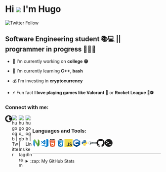# Hi <img src="https://raw.githubusercontent.com/MartinHeinz/MartinHeinz/master/wave.gif" width="30px"> I'm Hugo

![Twitter Follow](https://img.shields.io/twitter/follow/hugoo_gb?color=%231DA1F2&label=Follow%20Me&logo=Twitter&style=for-the-badge)

## Software Engineering student 📚💻 || programmer in progress 👨🏼‍💻

- 🔭 I’m currently working on **college 😁**

- 🌱 I’m currently learning **C++, bash**

- 💰 I'm investing in **cryptocurrency**

- ⚡ Fun fact **I love playing games like Valorant 🔫** or **Rocket League 🚗⚽**

### Connect with me:

<a href="#" target="_blank"><img align="left" alt=".com" width="22px" src="https://raw.githubusercontent.com/iconic/open-iconic/master/svg/globe.svg" /></a>
<a href="https://twitter.com/hugoo_gb" target="_blank"><img align="left" alt="hugoogb | Twitter" width="22px" src="https://cdn.jsdelivr.net/npm/simple-icons@v3/icons/twitter.svg" /></a>
<a href="https://instagram.com/hugoo_gb" target="_blank"><img align="left" alt="hugoo_gb | Instagram" width="22px" src="https://cdn.jsdelivr.net/npm/simple-icons@v3/icons/instagram.svg" /></a>
<a href="#" target="_blank"><img align="left" alt="hugoogb | LinkedIn" width="22px" src="https://cdn.jsdelivr.net/npm/simple-icons@v3/icons/linkedin.svg" /></a>

<br />

### Languages and Tools:

<img align="left" alt="NeoVim" width="26px" src="https://raw.githubusercontent.com/github/explore/26674e638508ac4a4e113ee32d6755ebfa000569/topics/neovim/neovim.png" />
<img align="left" alt="Visual Studio Code" width="26px" src="https://raw.githubusercontent.com/github/explore/80688e429a7d4ef2fca1e82350fe8e3517d3494d/topics/visual-studio-code/visual-studio-code.png" />
<img align="left" alt="HTML5" width="26px" src="https://raw.githubusercontent.com/github/explore/80688e429a7d4ef2fca1e82350fe8e3517d3494d/topics/html/html.png" />
<img align="left" alt="CSS3" width="26px" src="https://raw.githubusercontent.com/github/explore/80688e429a7d4ef2fca1e82350fe8e3517d3494d/topics/css/css.png" />
<img align="left" alt="JavaScript" width="26px" src="https://raw.githubusercontent.com/github/explore/80688e429a7d4ef2fca1e82350fe8e3517d3494d/topics/javascript/javascript.png" />
<img align="left" alt="C++" width="26px" src="https://raw.githubusercontent.com/github/explore/80688e429a7d4ef2fca1e82350fe8e3517d3494d/topics/cpp/cpp.png"/>
<img align="left" alt="Python" width="26px" src="https://raw.githubusercontent.com/github/explore/80688e429a7d4ef2fca1e82350fe8e3517d3494d/topics/python/python.png"/>
<img align="left" alt="Bash" width="26px" src="https://raw.githubusercontent.com/github/explore/80688e429a7d4ef2fca1e82350fe8e3517d3494d/topics/bash/bash.png"/>
<img align="left" alt="GitHub" width="26px" src="https://raw.githubusercontent.com/github/explore/78df643247d429f6cc873026c0622819ad797942/topics/github/github.png" />
<img align="left" alt="Terminal" width="26px" src="https://raw.githubusercontent.com/github/explore/80688e429a7d4ef2fca1e82350fe8e3517d3494d/topics/terminal/terminal.png" />

<br />
<br />

---

<details>
  <summary>:zap: My GitHub Stats</summary>

  <img align="left" alt="hugoogb's GitHub Stats" src="https://github-readme-stats.vercel.app/api?username=hugoogb&show_icons=true&hide_title=true&hide_border=true&theme=graywhite&include_all_commits=true" />

</details>
